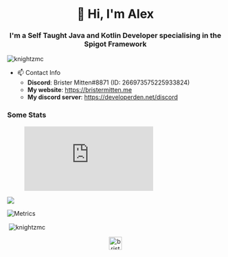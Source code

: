 <h1 align="center">👋 Hi, I'm Alex</h1>
<h3 align="center">I'm a Self Taught Java and Kotlin Developer specialising in the Spigot Framework</h3>

<p align="left"> <img src="https://komarev.com/ghpvc/?username=knightzmc" alt="knightzmc" /> </p>


- 📫 Contact Info
  * **Discord**: Brister Mitten#8871 (ID: 266973575225933824)
  * **My website**: https://bristermitten.me
  * **My discord server**: https://developerden.net/discord

<h3> Some Stats </h3>
<figure><embed src="https://wakatime.com/share/@511a2cb2-7c10-49fe-b4c4-ac360bc625ee/987a3ff8-8a29-4cc1-8a1c-0bbf1c460a4a.svg"></embed></figure>

<img src="https://github-profile-trophy.vercel.app/?username=knightzmc&theme=onedark" />

![Metrics](https://metrics.lecoq.io/knightzmc?template=classic&activity=1&languages=1&followup=1&isocalendar=1&activity.limit=5&activity.days=14&activity.filter=all&isocalendar.duration=full-year&languages.colors=github&languages.threshold=0%25&config.timezone=Europe%2FLondon&config.animated=true)

<p>&nbsp;<img align="center" src="https://github-readme-stats.vercel.app/api?username=knightzmc&show_icons=true&theme=onedark" alt="knightzmc" /></p>

<p align="center">
<a href="https://twitter.com/bristermitten" target="blank"><img align="center" src="https://cdn.jsdelivr.net/npm/simple-icons@3.0.1/icons/twitter.svg" alt="bristermitten" height="30" width="30" /></a>
</p>
